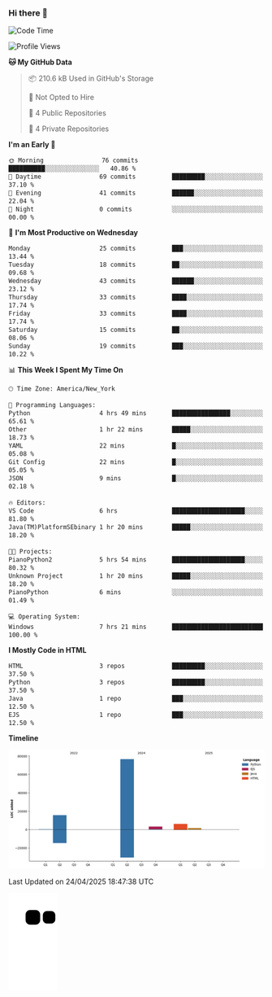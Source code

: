 ### Hi there 👋

<!--
**Iplay6432/Iplay6432** is a ✨ _special_ ✨ repository because its `README.md` (this file) appears on your GitHub profile.

Here are some ideas to get you started:

- 🔭 I’m currently working on ...
- 🌱 I’m currently learning ...
- 👯 I’m looking to collaborate on ...
- 🤔 I’m looking for help with ...
- 💬 Ask me about ...
- 📫 How to reach me: ...
- 😄 Pronouns: ...
- ⚡ Fun fact: ...
-->
<!--
- 🔭 I’m currently working on [A Login Python Scipt Thing](https://github.com/Iplay6432/Lugin-but-no-Pygame-)
- 🌱 I’m currently [learning C++](https://github.com/Iplay6432/LearningCpp)


<!--START_SECTION:waka-->
![Code Time](http://img.shields.io/badge/Code%20Time-181%20hrs%207%20mins-blue)

![Profile Views](http://img.shields.io/badge/Profile%20Views-0-blue)

**🐱 My GitHub Data** 

> 📦 210.6 kB Used in GitHub's Storage 
 > 
> 🚫 Not Opted to Hire
 > 
> 📜 4 Public Repositories 
 > 
> 🔑 4 Private Repositories 
 > 
**I'm an Early 🐤** 

```text
🌞 Morning                76 commits          ██████████░░░░░░░░░░░░░░░   40.86 % 
🌆 Daytime                69 commits          █████████░░░░░░░░░░░░░░░░   37.10 % 
🌃 Evening                41 commits          ██████░░░░░░░░░░░░░░░░░░░   22.04 % 
🌙 Night                  0 commits           ░░░░░░░░░░░░░░░░░░░░░░░░░   00.00 % 
```
📅 **I'm Most Productive on Wednesday** 

```text
Monday                   25 commits          ███░░░░░░░░░░░░░░░░░░░░░░   13.44 % 
Tuesday                  18 commits          ██░░░░░░░░░░░░░░░░░░░░░░░   09.68 % 
Wednesday                43 commits          ██████░░░░░░░░░░░░░░░░░░░   23.12 % 
Thursday                 33 commits          ████░░░░░░░░░░░░░░░░░░░░░   17.74 % 
Friday                   33 commits          ████░░░░░░░░░░░░░░░░░░░░░   17.74 % 
Saturday                 15 commits          ██░░░░░░░░░░░░░░░░░░░░░░░   08.06 % 
Sunday                   19 commits          ███░░░░░░░░░░░░░░░░░░░░░░   10.22 % 
```


📊 **This Week I Spent My Time On** 

```text
🕑︎ Time Zone: America/New_York

💬 Programming Languages: 
Python                   4 hrs 49 mins       ████████████████░░░░░░░░░   65.61 % 
Other                    1 hr 22 mins        █████░░░░░░░░░░░░░░░░░░░░   18.73 % 
YAML                     22 mins             █░░░░░░░░░░░░░░░░░░░░░░░░   05.08 % 
Git Config               22 mins             █░░░░░░░░░░░░░░░░░░░░░░░░   05.05 % 
JSON                     9 mins              █░░░░░░░░░░░░░░░░░░░░░░░░   02.18 % 

🔥 Editors: 
VS Code                  6 hrs               ████████████████████░░░░░   81.80 % 
Java(TM)PlatformSEbinary 1 hr 20 mins        █████░░░░░░░░░░░░░░░░░░░░   18.20 % 

🐱‍💻 Projects: 
PianoPython2             5 hrs 54 mins       ████████████████████░░░░░   80.32 % 
Unknown Project          1 hr 20 mins        █████░░░░░░░░░░░░░░░░░░░░   18.20 % 
PianoPython              6 mins              ░░░░░░░░░░░░░░░░░░░░░░░░░   01.49 % 

💻 Operating System: 
Windows                  7 hrs 21 mins       █████████████████████████   100.00 % 
```

**I Mostly Code in HTML** 

```text
HTML                     3 repos             █████████░░░░░░░░░░░░░░░░   37.50 % 
Python                   3 repos             █████████░░░░░░░░░░░░░░░░   37.50 % 
Java                     1 repo              ███░░░░░░░░░░░░░░░░░░░░░░   12.50 % 
EJS                      1 repo              ███░░░░░░░░░░░░░░░░░░░░░░   12.50 % 
```



**Timeline**

![Lines of Code chart](https://raw.githubusercontent.com/Iplay6432/Iplay6432/main/assets/bar_graph.png)


 Last Updated on 24/04/2025 18:47:38 UTC
<!--END_SECTION:waka-->

![snake](https://raw.githubusercontent.com/Iplay6432/Iplay6432/output/github-contribution-grid-snake.svg)
